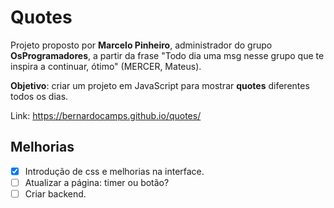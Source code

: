 # Quotes

Projeto proposto por **Marcelo Pinheiro**, administrador do grupo **OsProgramadores**, a partir da frase 
"Todo dia uma msg nesse grupo que te inspira a continuar, ótimo" (MERCER, Mateus).

**Objetivo**: criar um projeto em JavaScript para mostrar **quotes** diferentes todos os dias.

Link: https://bernardocamps.github.io/quotes/

## Melhorias
- [x] Introdução de css e melhorias na interface.
- [ ] Atualizar a página: timer ou botão?
- [ ] Criar backend.
